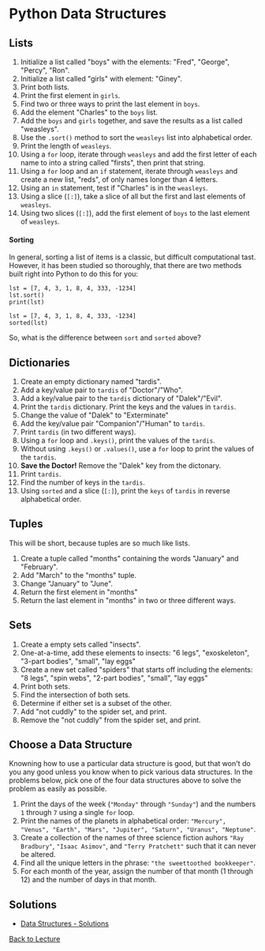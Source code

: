 # Python Data Structures

## Lists

1. Initialize a list called "boys" with the elements: "Fred", "George", "Percy", "Ron".
2. Initialize a list called "girls" with element: "Giney".
3. Print both lists.
4. Print the first element in `girls`.
5. Find two or three ways to print the last element in `boys`.
6. Add the element "Charles" to the `boys` list.
7. Add the `boys` and `girls` together, and save the results as a list called "weasleys".
8. Use the `.sort()` method to sort the `weasleys` list into alphabetical order.
9. Print the length of `weasleys`.
10. Using a `for` loop, iterate through `weasleys` and add the first letter of each name to into a string called "firsts", then print that string.
11. Using a `for` loop and an `if` statement, iterate through `weasleys` and create a new list, "reds", of only names longer than 4 letters.
12. Using an `in` statement, test if "Charles" is in the `weasleys`.
13. Using a slice (`[:]`), take a slice of all but the first and last elements of `weasleys`.
14. Using two slices (`[:]`), add the first element of `boys` to the last element of `weasleys`.

#### Sorting

In general, sorting a list of items is a classic, but difficult computational tast. However, it has been studied so thoroughly, that there are two methods built right into Python to do this for you:

    lst = [7, 4, 3, 1, 8, 4, 333, -1234]
    lst.sort()
    print(lst)
    
    lst = [7, 4, 3, 1, 8, 4, 333, -1234]
    sorted(lst)

So, what is the difference between `sort` and `sorted` above?

## Dictionaries

1. Create an empty dictionary named "tardis".
2. Add a key/value pair to `tardis` of "Doctor"/"Who".
3. Add a key/value pair to the `tardis` dictionary of "Dalek"/"Evil".
4. Print the `tardis` dictionary. Print the keys and the values in `tardis`.
5. Change the value of "Dalek" to "Exterminate"
6. Add the key/value pair "Companion"/"Human" to `tardis`.
7. Print `tardis` (in two different ways).
8. Using a `for` loop and `.keys()`, print the values of the `tardis`.
9. Without using `.keys()` or `.values()`, use a `for` loop to print the values of the `tardis`.
10. **Save the Doctor!** Remove the "Dalek" key from the dictonary.
11. Print `tardis`.
12. Find the number of keys in the `tardis`.
13. Using `sorted` and a slice (`[:]`), print the `keys` of `tardis` in reverse alphabetical order.

## Tuples

This will be short, because tuples are so much like lists.

1. Create a tuple called "months" containing the words "January" and "February".
2. Add "March" to the "months" tuple.
3. Change "January" to "June".
4. Return the first element in "months"
5. Return the last element in "months" in two or three different ways.

## Sets

1. Create a empty sets called "insects".
2. One-at-a-time, add these elements to insects: "6 legs", "exoskeleton", "3-part bodies", "small", "lay eggs"
3. Create a new set called "spiders" that starts off including the elements: "8 legs", "spin webs", "2-part bodies", "small", "lay eggs"
4. Print both sets.
5. Find the intersection of both sets.
6. Determine if either set is a subset of the other.
7. Add "not cuddly" to the spider set, and print.
8. Remove the "not cuddly" from the spider set, and print.

## Choose a Data Structure

Knowning how to use a particular data structure is good, but that won't do you any good unless you know when to pick various data structures. In the problems below, pick one of the four data structures above to solve the problem as easily as possible.

1. Print the days of the week (`"Monday"` through `"Sunday"`) and the numbers `1` through `7` using a single `for` loop.
2. Print the names of the planets in alphabetical order: `"Mercury", "Venus", "Earth", "Mars", "Jupiter", "Saturn", "Uranus", "Neptune"`.
3. Create a collection of the names of three science fiction auhors `"Ray Bradbury"`, `"Isaac Asimov"`, and `"Terry Pratchett"` such that it can never be altered.
4. Find all the unique letters in the phrase: `"the sweettoothed bookkeeper"`.
5. For each month of the year, assign the number of that month (1 through 12) and the number of days in that month.


## Solutions

 * [Data Structures - Solutions](problem_set_1_solutions.md)

[Back to Lecture](lecture_02.md)
